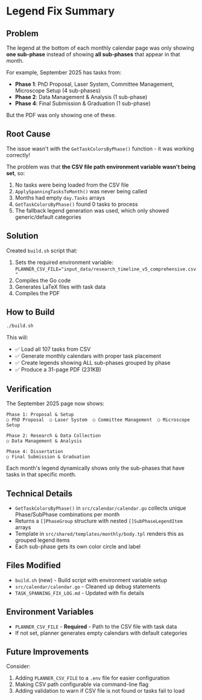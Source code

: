# Legend Fix Summary

## Problem
The legend at the bottom of each monthly calendar page was only showing **one sub-phase** instead of showing **all sub-phases** that appear in that month.

For example, September 2025 has tasks from:
- **Phase 1**: PhD Proposal, Laser System, Committee Management, Microscope Setup (4 sub-phases)
- **Phase 2**: Data Management & Analysis (1 sub-phase)  
- **Phase 4**: Final Submission & Graduation (1 sub-phase)

But the PDF was only showing one of these.

## Root Cause
The issue wasn't with the `GetTaskColorsByPhase()` function - it was working correctly! 

The problem was that **the CSV file path environment variable wasn't being set**, so:
1. No tasks were being loaded from the CSV file
2. `ApplySpanningTasksToMonth()` was never being called
3. Months had empty `day.Tasks` arrays
4. `GetTaskColorsByPhase()` found 0 tasks to process
5. The fallback legend generation was used, which only showed generic/default categories

## Solution
Created `build.sh` script that:
1. Sets the required environment variable: `PLANNER_CSV_FILE="input_data/research_timeline_v5_comprehensive.csv"`
2. Compiles the Go code
3. Generates LaTeX files with task data
4. Compiles the PDF

## How to Build
```bash
./build.sh
```

This will:
- ✅ Load all 107 tasks from CSV
- ✅ Generate monthly calendars with proper task placement
- ✅ Create legends showing ALL sub-phases grouped by phase
- ✅ Produce a 31-page PDF (231KB)

## Verification
The September 2025 page now shows:

```
Phase 1: Proposal & Setup
○ PhD Proposal  ○ Laser System  ○ Committee Management  ○ Microscope Setup

Phase 2: Research & Data Collection
○ Data Management & Analysis

Phase 4: Dissertation
○ Final Submission & Graduation
```

Each month's legend dynamically shows only the sub-phases that have tasks in that specific month.

## Technical Details
- `GetTaskColorsByPhase()` in `src/calendar/calendar.go` collects unique Phase/SubPhase combinations per month
- Returns a `[]PhaseGroup` structure with nested `[]SubPhaseLegendItem` arrays
- Template in `src/shared/templates/monthly/body.tpl` renders this as grouped legend items
- Each sub-phase gets its own color circle and label

## Files Modified
- `build.sh` (new) - Build script with environment variable setup
- `src/calendar/calendar.go` - Cleaned up debug statements
- `TASK_SPANNING_FIX_LOG.md` - Updated with fix details

## Environment Variables
- `PLANNER_CSV_FILE` - **Required** - Path to the CSV file with task data
- If not set, planner generates empty calendars with default categories

## Future Improvements
Consider:
1. Adding `PLANNER_CSV_FILE` to a `.env` file for easier configuration
2. Making CSV path configurable via command-line flag
3. Adding validation to warn if CSV file is not found or tasks fail to load
